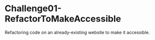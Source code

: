 # Challenge01-RefactorToMakeAccessible
Refactoring code on an already-existing website to make it accessible.
